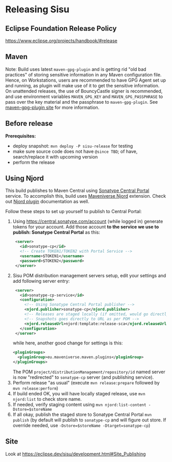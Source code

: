 # Releasing Sisu

## Eclipse Foundation Release Policy

<https://www.eclipse.org/projects/handbook/#release>

## Maven

Note: Build uses latest `maven-gpg-plugin` and is getting rid "old bad practices" of storing sensitive information in
any Maven configuration file. Hence, on Workstations, users are recommended to have GPG Agent set up and running,
as plugin will make use of it to get the sensitive information. On unattended releases, the use of
BouncyCastle signer is recommended, and use environment variables `MAVEN_GPG_KEY` and `MAVEN_GPG_PASSPHRASE` 
to pass over the key material and the passphrase to `maven-gpg-plugin`.
See [maven-gpg-plugin site](https://maven.apache.org/plugins/maven-gpg-plugin/usage.html) for more information.

## Before release

**Prerequisites:**
* deploy snapshot: `mvn deploy -P sisu-release` for testing
* make sure source code does not have `@since TBD`; of have, search/replace it with upcoming version
* perform the release

## Using Njord

This build publishes to Maven Central using [Sonatype Central Portal](https://central.sonatype.com/) service. To accomplish this, build
uses [Maveniverse Njord](https://github.com/maveniverse/njord) extension. Check out [Njord plugin](https://maveniverse.eu/docs/njord/) documentation as well.

Follow these steps to set up yourself to publish to Central Portal:

1. Using https://central.sonatype.com/account (while logged in) generate tokens for your account. Add those account
   **to the service we use to publish: Sonatype Central Portal** as this:
   ```xml
    <server>
      <id>sonatype-cp</id>
      <!-- Create TOKEN1/TOKEN2 with Portal Service -->
      <username>$TOKEN1</username>
      <password>$TOKEN2</password>
    </server>
   ```
2. Sisu POM distribution management servers setup, edit your settings and add following server entry:
   ```xml
    <server>
      <id>sonatype-cp-service</id>
      <configuration>
        <!-- Using Sonatype Central Portal publisher -->
        <njord.publisher>sonatype-cp</njord.publisher>
        <!-- Releases are staged locally (if omitted, would go directly to URL as per POM) -->
        <!-- Snapshots goes directly to URL as per POM -->
        <njord.releaseUrl>njord:template:release-sca</njord.releaseUrl>
      </configuration>
    </server>
   ```
   while here, another good change for settings is this:
   ```xml
   <pluginGroups>
     <pluginGroup>eu.maveniverse.maven.plugins</pluginGroup>
   </pluginGroups>
   ```
   The POM `project/distributionManagement/repository/id` named server is now "redirected" to `sonatype-cp` server 
   (and publishing service).
3. Perform release "as usual" (execute `mvn release:prepare` followed by `mvn release:perform`)
4. If build ended OK, you will have locally staged release, use `mvn njord:list` to check store name.
5. If needed, verify staging content using `mvn njord:list-content -Dstore=$storeName`
6. If all okay, publish the staged store to Sonatype Central Portal `mvn publish` (by default will publish to `sonatype-cp` and will figure out store. If override needed, use `-Dstore=$storeName -Dtarget=sonatype-cp`)

## Site

Look at https://eclipse.dev/sisu/development.html#Site_Publishing
